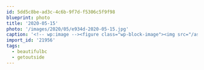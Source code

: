 ```yaml
---
id: 5dd5c8be-ad3c-4c6b-9f7d-f5306c5f9f98
blueprint: photo
title: '2020-05-15'
photo: '/images/2020/05/e934d-2020-05-15.jpg'
caption: '<!-- wp:image --><figure class="wp-block-image"><img src="/assets/images/2020/05/e934d-2020-05-15.jpg" /></figure><!-- /wp:image --><!-- wp:paragraph --><p>Backyard Adventure day complete. #beautifulbc #getoutside</p><!-- /wp:paragraph -->'
import_id: '21956'
tags:
  - beautifulbc
  - getoutside
---
```

